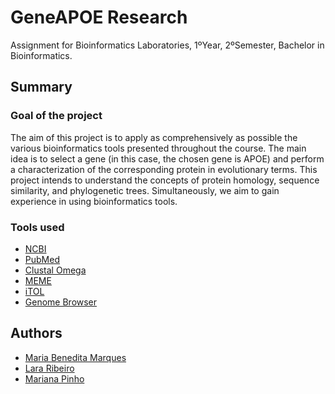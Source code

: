 # GeneAPOE Research 

Assignment for Bioinformatics Laboratories, 1ºYear, 2ºSemester, Bachelor in Bioinformatics.

## Summary

### Goal of the project
The aim of this project is to apply as comprehensively as possible the various bioinformatics tools presented throughout the course. The main idea is to select a gene (in this case, the chosen gene is APOE) and perform a characterization of the corresponding protein in evolutionary terms. This project intends to understand the concepts of protein homology, sequence similarity, and phylogenetic trees. Simultaneously, we aim to gain experience in using bioinformatics tools.


### Tools used
- [NCBI](https://www.ncbi.nlm.nih.gov/)
- [PubMed](https://pubmed.ncbi.nlm.nih.gov/)
- [Clustal Omega](https://www.ebi.ac.uk/jdispatcher/msa/clustalo)
- [MEME](https://meme-suite.org/meme/)
- [iTOL](https://itol.embl.de/)
- [Genome Browser](https://genome.ucsc.edu/)


## Authors
- [Maria Benedita Marques](https://github.com/beneditamarques23)
- [Lara Ribeiro](https://github.com/lararib0)
- [Mariana Pinho](https://github.com/marianaapinho)
